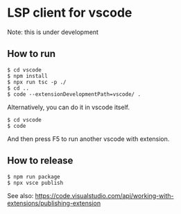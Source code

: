 # LSP client for vscode

Note: this is under development

## How to run

```
$ cd vscode
$ npm install
$ npx run tsc -p ./
$ cd ..
$ code --extensionDevelopmentPath=vscode/ .
```

Alternatively, you can do it in vscode itself.

```
$ cd vscode
$ code
```

And then press F5 to run another vscode with extension.

## How to release

```
$ npm run package
$ npx vsce publish
```

See also: https://code.visualstudio.com/api/working-with-extensions/publishing-extension
